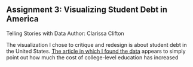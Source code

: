 ## Assignment 3: Visualizing Student Debt in America
Telling Stories with Data
Author: Clarissa Clifton

The visualization I chose to critique and redesign is about student debt in the United States. [The article in which I found the data](https://www.forbes.com/advisor/student-loans/average-student-loan-debt-statistics/)
appears to simply point out how much the cost of college-level education has increased 
